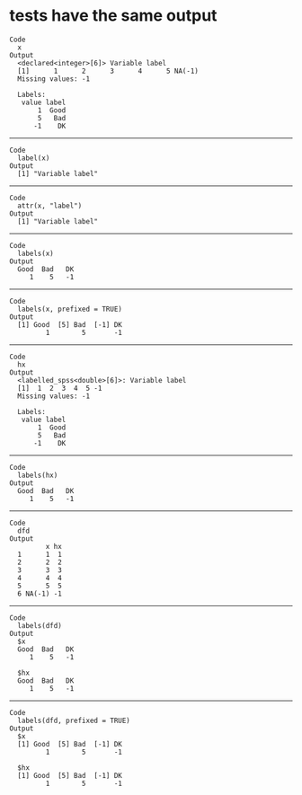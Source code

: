 # tests have the same output

    Code
      x
    Output
      <declared<integer>[6]> Variable label
      [1]      1      2      3      4      5 NA(-1)
      Missing values: -1
      
      Labels:
       value label
           1  Good
           5   Bad
          -1    DK

---

    Code
      label(x)
    Output
      [1] "Variable label"

---

    Code
      attr(x, "label")
    Output
      [1] "Variable label"

---

    Code
      labels(x)
    Output
      Good  Bad   DK 
         1    5   -1 

---

    Code
      labels(x, prefixed = TRUE)
    Output
      [1] Good  [5] Bad  [-1] DK 
             1        5       -1 

---

    Code
      hx
    Output
      <labelled_spss<double>[6]>: Variable label
      [1]  1  2  3  4  5 -1
      Missing values: -1
      
      Labels:
       value label
           1  Good
           5   Bad
          -1    DK

---

    Code
      labels(hx)
    Output
      Good  Bad   DK 
         1    5   -1 

---

    Code
      dfd
    Output
             x hx
      1      1  1
      2      2  2
      3      3  3
      4      4  4
      5      5  5
      6 NA(-1) -1

---

    Code
      labels(dfd)
    Output
      $x
      Good  Bad   DK 
         1    5   -1 
      
      $hx
      Good  Bad   DK 
         1    5   -1 
      

---

    Code
      labels(dfd, prefixed = TRUE)
    Output
      $x
      [1] Good  [5] Bad  [-1] DK 
             1        5       -1 
      
      $hx
      [1] Good  [5] Bad  [-1] DK 
             1        5       -1 
      

